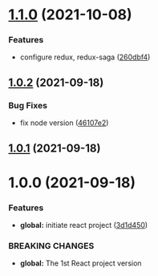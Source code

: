 # [1.1.0](https://github.com/phatnguyenuit/itask/compare/1.0.2...1.1.0) (2021-10-08)


### Features

* configure redux, redux-saga ([260dbf4](https://github.com/phatnguyenuit/itask/commit/260dbf425bb7919dfe7edea582feda39777dc48b))

## [1.0.2](https://github.com/phatnguyenuit/itask/compare/1.0.1...1.0.2) (2021-09-18)


### Bug Fixes

* fix node version ([46107e2](https://github.com/phatnguyenuit/itask/commit/46107e289dfe0ee6ad0f961d0026f8a67c7e0358))

## [1.0.1](https://github.com/phatnguyenuit/itask/compare/1.0.0...1.0.1) (2021-09-18)

# 1.0.0 (2021-09-18)


### Features

* **global:** initiate react project ([3d1d450](https://github.com/phatnguyenuit/itask/commit/3d1d4506f010e64606a3e4baad16fb0116982486))


### BREAKING CHANGES

* **global:** The 1st React project version

